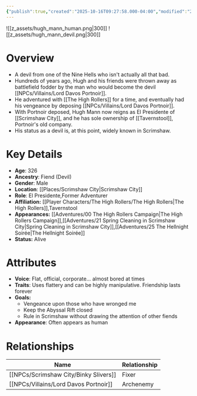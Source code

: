 ```yaml
---
{"publish":true,"created":"2025-10-16T09:27:58.000-04:00","modified":"2025-10-16T14:02:06.446-04:00","published":"2025-10-16T14:02:06.446-04:00","cssclasses":"","Age":"326","Ancestry":["Fiend (Devil)"],"Gender":"Male","Location":["[[Places/Scrimshaw City]]"],"Role":["El Presidente","Former Adventurer"],"Affiliation":["[[Player Characters/The High Rollers/The High Rollers]]","Tavernstool"],"Appearances":["[[00 The High Rollers Campaign|The High Rollers Campaign]]","[[21 Spring Cleaning in Scrimshaw City|Spring Cleaning in Scrimshaw City]]","[[25 The Hellnight Soirée|The Hellnight Soirée]]"],"Status":"Alive"}
---
```


![[z_assets/hugh_mann_human.png|300]] ![[z_assets/hugh_mann_devil.png|300]]

# Overview
- A devil from one of the Nine Hells who isn't actually all that bad.
- Hundreds of years ago, Hugh and his friends were thrown away as battlefield fodder by the man who would become the devil [[NPCs/Villains/Lord Davos Portnoir]].
- He adventured with [[The High Rollers]] for a time, and eventually had his vengeance by deposing [[NPCs/Villains/Lord Davos Portnoir]].
- With Portnoir deposed, Hugh Mann now reigns as El Presidente of [[Scrimshaw City]], and he has sole ownership of [[Tavernstool]], Portnoir's old company.
- His status as a devil is, at this point, widely known in Scrimshaw.

# Key Details
- **Age**: 326
- **Ancestry**: Fiend (Devil)
- **Gender**: Male
- **Location**: [[Places/Scrimshaw City\|Scrimshaw City]]
- **Role**: El Presidente,Former Adventurer
- **Affiliation:** [[Player Characters/The High Rollers/The High Rollers\|The High Rollers]],Tavernstool
- **Appearances:** [[Adventures/00 The High Rollers Campaign\|The High Rollers Campaign]],[[Adventures/21 Spring Cleaning in Scrimshaw City\|Spring Cleaning in Scrimshaw City]],[[Adventures/25 The Hellnight Soirée\|The Hellnight Soirée]]
- **Status:** Alive

# Attributes
- **Voice**: Flat, official, corporate... almost bored at times
- **Traits**: Uses flattery and can be highly manipulative. Friendship lasts forever
- **Goals:** 
	- Vengeance upon those who have wronged me
	- Keep the Abyssal Rift closed
	- Rule in Scrimshaw without drawing the attention of other fiends
- **Appearance**: Often appears as human

# Relationships

| Name                    | Relationship |
| ----------------------- | ------------ |
| [[NPCs/Scrimshaw City/Binky Slivers]]       | Fixer        |
| [[NPCs/Villains/Lord Davos Portnoir]] | Archenemy    |
